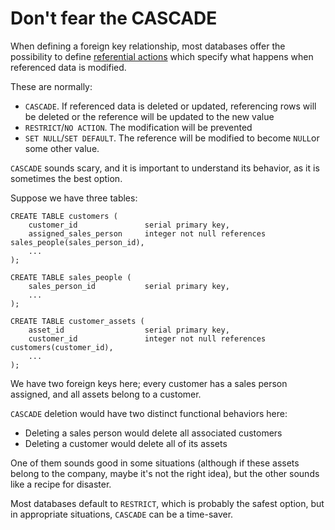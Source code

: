 # Don't fear the CASCADE

When defining a foreign key relationship, most databases offer the possibility to define [referential actions](https://en.wikipedia.org/wiki/Foreign_key#Referential_actions) which specify what happens when referenced data is modified.

These are normally:

* `CASCADE`. If referenced data is deleted or updated, referencing rows will be deleted or the reference will be updated to the new value
* `RESTRICT`/`NO ACTION`. The modification will be prevented
* `SET NULL`/`SET DEFAULT`. The reference will be modified to become `NULL`or some other value.

`CASCADE` sounds scary, and it is important to understand its behavior, as it is sometimes the best option.

Suppose we have three tables:

```
CREATE TABLE customers (
    customer_id               serial primary key,
    assigned_sales_person     integer not null references sales_people(sales_person_id),
    ...
);

CREATE TABLE sales_people (
    sales_person_id           serial primary key,
    ...
);

CREATE TABLE customer_assets (
    asset_id                  serial primary key,
    customer_id               integer not null references customers(customer_id),
    ...
);
```

We have two foreign keys here; every customer has a sales person assigned, and all assets belong to a customer.

`CASCADE` deletion would have two distinct functional behaviors here:

* Deleting a sales person would delete all associated customers
* Deleting a customer would delete all of its assets

One of them sounds good in some situations (although if these assets belong to the company, maybe it's not the right idea), but the other sounds like a recipe for disaster.

Most databases default to `RESTRICT`, which is probably the safest option, but in appropriate situations, `CASCADE` can be a time-saver.
